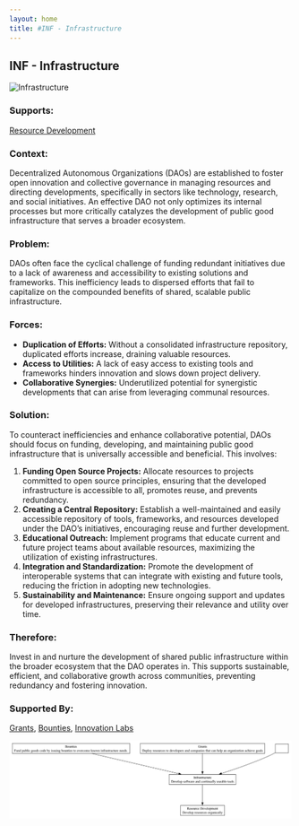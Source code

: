 ```yaml
---
layout: home
title: #INF - Infrastructure
---
```


## INF - Infrastructure

![Infrastructure](./output/illustration/infrastructure_illustration_v3.png)

### Supports:

[Resource Development](./resource_development.html)

### Context:

Decentralized Autonomous Organizations (DAOs) are established to foster open innovation and collective governance in managing resources and directing developments, specifically in sectors like technology, research, and social initiatives. An effective DAO not only optimizes its internal processes but more critically catalyzes the development of public good infrastructure that serves a broader ecosystem.

### Problem:

DAOs often face the cyclical challenge of funding redundant initiatives due to a lack of awareness and accessibility to existing solutions and frameworks. This inefficiency leads to dispersed efforts that fail to capitalize on the compounded benefits of shared, scalable public infrastructure.

### Forces:

- **Duplication of Efforts:** Without a consolidated infrastructure repository, duplicated efforts increase, draining valuable resources.
- **Access to Utilities:** A lack of easy access to existing tools and frameworks hinders innovation and slows down project delivery.
- **Collaborative Synergies:** Underutilized potential for synergistic developments that can arise from leveraging communal resources.

### Solution:

To counteract inefficiencies and enhance collaborative potential, DAOs should focus on funding, developing, and maintaining public good infrastructure that is universally accessible and beneficial. This involves:

1. **Funding Open Source Projects:** Allocate resources to projects committed to open source principles, ensuring that the developed infrastructure is accessible to all, promotes reuse, and prevents redundancy.
2. **Creating a Central Repository:** Establish a well-maintained and easily accessible repository of tools, frameworks, and resources developed under the DAO’s initiatives, encouraging reuse and further development.
3. **Educational Outreach:** Implement programs that educate current and future project teams about available resources, maximizing the utilization of existing infrastructures.
4. **Integration and Standardization:** Promote the development of interoperable systems that can integrate with existing and future tools, reducing the friction in adopting new technologies.
5. **Sustainability and Maintenance:** Ensure ongoing support and updates for developed infrastructures, preserving their relevance and utility over time.

### Therefore:

Invest in and nurture the development of shared public infrastructure within the broader ecosystem that the DAO operates in. This supports sustainable, efficient, and collaborative growth across communities, preventing redundancy and fostering innovation.

### Supported By:

[Grants](./grants.html), [Bounties](./bounties.html), [Innovation Labs](./innovation_labs.html)

![Infrastructure](./output/infrastructure_specific_graph_v3.png)